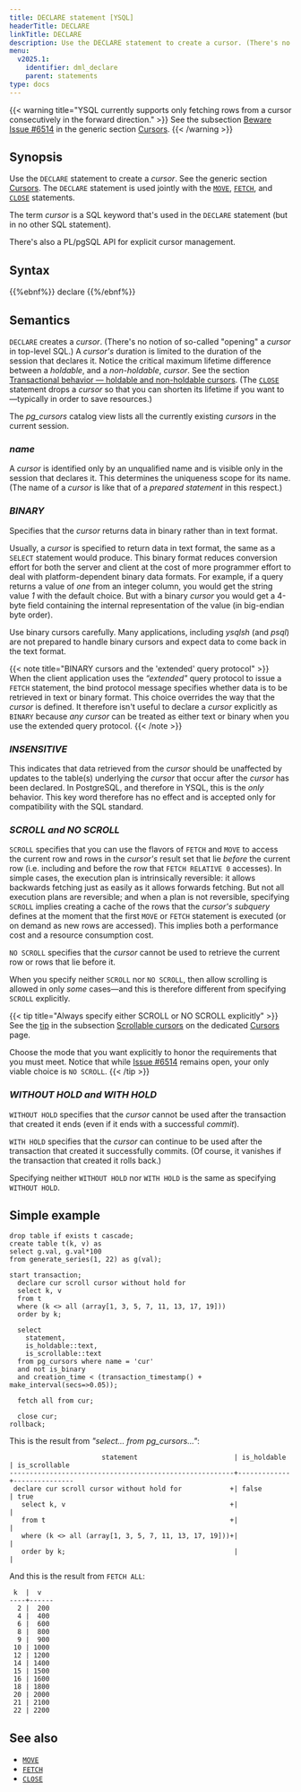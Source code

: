 ```yaml
---
title: DECLARE statement [YSQL]
headerTitle: DECLARE
linkTitle: DECLARE
description: Use the DECLARE statement to create a cursor. (There's no notion of "opening" a cursor in top-level SQL.)
menu:
  v2025.1:
    identifier: dml_declare
    parent: statements
type: docs
---
```


{{< warning title="YSQL currently supports only fetching rows from a cursor consecutively in the forward direction." >}}
See the subsection [Beware Issue #6514](../../../cursors/#beware-issue-6514) in the generic section [Cursors](../../../cursors/).
{{< /warning >}}

## Synopsis

Use the `DECLARE` statement to create a _cursor_. See the generic section [Cursors](../../../cursors/). The `DECLARE` statement is used jointly with the [`MOVE`](../dml_move), [`FETCH`](../dml_fetch), and [`CLOSE`](../dml_close) statements.

The term _cursor_ is a SQL keyword that's used in the `DECLARE` statement (but in no other SQL statement).

There's also a PL/pgSQL API for explicit cursor management.

## Syntax

{{%ebnf%}}
  declare
{{%/ebnf%}}

## Semantics

`DECLARE` creates a _cursor_.  (There's no notion of so-called "opening" a _cursor_ in top-level SQL.) A _cursor's_ duration is limited to the duration of the session that declares it. Notice the critical maximum lifetime difference between a _holdable_, and a _non-holdable_, _cursor_. See the section [Transactional behavior — holdable and non-holdable cursors](../../../cursors/#transactional-behavior-holdable-and-non-holdable-cursors). (The [`CLOSE`](../dml_close) statement drops a _cursor_ so that you can shorten its lifetime if you want to—typically in order to save resources.)

The _pg_cursors_ catalog view lists all the currently existing _cursors_ in the current session.

### *name*

A _cursor_ is identified only by an unqualified name and is visible only in the session that declares it. This determines the uniqueness scope for its name. (The name of a  _cursor_ is like that of a _prepared statement_ in this respect.)

### *BINARY*

Specifies that the _cursor_ returns data in binary rather than in text format.

Usually, a _cursor_ is specified to return data in text format, the same as a `SELECT` statement would produce. This binary format reduces conversion effort for both the server and client at the cost of more programmer effort to deal with platform-dependent binary data formats. For example, if a query returns a value of _one_ from an integer column, you would get the string value _1_ with the default choice. But with a binary _cursor_ you would get a 4-byte field containing the internal representation of the value (in big-endian byte order).

Use binary cursors carefully. Many applications, including _ysqlsh_ (and _psql_) are not prepared to handle binary cursors and expect data to come back in the text format.

{{< note title="BINARY cursors and the 'extended' query protocol" >}}
When the client application uses the _“extended"_ query protocol to issue a `FETCH` statement, the bind protocol message specifies whether data is to be retrieved in text or binary format. This choice overrides the way that the _cursor_ is defined. It therefore isn't useful to declare a _cursor_ explicitly as `BINARY` because _any_ _cursor_ can be treated as either text or binary when you use the extended query protocol.
{{< /note >}}

### *INSENSITIVE*

This indicates that data retrieved from the _cursor_ should be unaffected by updates to the table(s) underlying the _cursor_ that occur after the _cursor_ has been declared. In PostgreSQL, and therefore in YSQL, this is the _only_ behavior. This key word therefore has no effect and is accepted only for compatibility with the SQL standard.

### *SCROLL and NO SCROLL*

`SCROLL` specifies that you can use the flavors of `FETCH` and `MOVE` to access the current row and rows in the _cursor's_ result set that lie _before_ the current row (i.e. including and before the row that `FETCH RELATIVE 0` accesses). In simple cases, the execution plan is intrinsically reversible: it allows backwards fetching just as easily as it allows forwards fetching. But not all execution plans are reversible; and when a plan is not reversible, specifying `SCROLL` implies creating a cache of the rows that the _cursor's_ _subquery_ defines at the moment that the first `MOVE` or `FETCH` statement is executed (or on demand as new rows are accessed). This implies both a performance cost and a resource consumption cost.

`NO SCROLL` specifies that the _cursor_ cannot be used to retrieve the current row or rows that lie before it.

When you specify neither `SCROLL` nor `NO SCROLL`, then allow scrolling is allowed in only _some_ cases—and this is therefore different from specifying `SCROLL` explicitly.

{{< tip title="Always specify either SCROLL or NO SCROLL explicitly" >}}
See the [tip](../../../cursors/#specify-no-scroll-or-scroll-explicitly) in the subsection [Scrollable cursors](../../../cursors/#scrollable-cursors) on the dedicated [Cursors](../../../cursors/) page.

Choose the mode that you want explicitly to honor the requirements that you must meet. Notice that while [Issue #6514](https://github.com/yugabyte/yugabyte-db/issues/6514) remains open, your only viable choice is `NO SCROLL`.
{{< /tip >}}

### *WITHOUT HOLD and WITH HOLD*

`WITHOUT HOLD` specifies that the _cursor_ cannot be used after the transaction that created it ends (even if it ends with a successful _commit_).

`WITH HOLD` specifies that the _cursor_ can continue to be used after the transaction that created it successfully commits. (Of course, it vanishes if the transaction that created it rolls back.)

Specifying neither `WITHOUT HOLD` nor `WITH HOLD` is the same as specifying `WITHOUT HOLD`.

## Simple example

```plpgsql
drop table if exists t cascade;
create table t(k, v) as
select g.val, g.val*100
from generate_series(1, 22) as g(val);

start transaction;
  declare cur scroll cursor without hold for
  select k, v
  from t
  where (k <> all (array[1, 3, 5, 7, 11, 13, 17, 19]))
  order by k;

  select
    statement,
    is_holdable::text,
    is_scrollable::text
  from pg_cursors where name = 'cur'
  and not is_binary
  and creation_time < (transaction_timestamp() + make_interval(secs=>0.05));

  fetch all from cur;

  close cur;
rollback;
```

This is the result from _"select... from pg_cursors..."_:

```output
                       statement                        | is_holdable | is_scrollable
--------------------------------------------------------+-------------+---------------
 declare cur scroll cursor without hold for            +| false       | true
   select k, v                                         +|             |
   from t                                              +|             |
   where (k <> all (array[1, 3, 5, 7, 11, 13, 17, 19]))+|             |
   order by k;                                          |             |
```

And this is the result from `FETCH ALL`:

```output
 k  |  v
----+------
  2 |  200
  4 |  400
  6 |  600
  8 |  800
  9 |  900
 10 | 1000
 12 | 1200
 14 | 1400
 15 | 1500
 16 | 1600
 18 | 1800
 20 | 2000
 21 | 2100
 22 | 2200
```

## See also

- [`MOVE`](../dml_move)
- [`FETCH`](../dml_fetch)
- [`CLOSE`](../dml_close)
